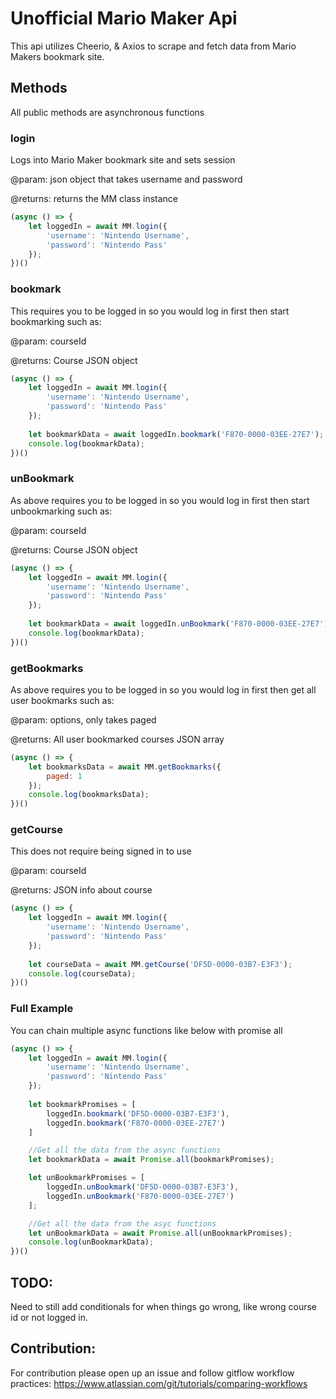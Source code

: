 # Unofficial Mario Maker Api
This api utilizes Cheerio, & Axios to scrape and fetch data from Mario Makers bookmark site.

## Methods
All public methods are asynchronous functions

### login
Logs into Mario Maker bookmark site and sets session


@param: json object that takes username and password

@returns: returns the MM class instance

```js
(async () => {
    let loggedIn = await MM.login({
        'username': 'Nintendo Username',
        'password': 'Nintendo Pass'
    });
})()
```

### bookmark
This requires you to be logged in so you would log in first then start bookmarking such as:


@param: courseId

@returns: Course JSON object

```js
(async () => {
    let loggedIn = await MM.login({
        'username': 'Nintendo Username',
        'password': 'Nintendo Pass'
    });
    
    let bookmarkData = await loggedIn.bookmark('F870-0000-03EE-27E7');
    console.log(bookmarkData);
})()
```

### unBookmark
As above requires you to be logged in so you would log in first then start unbookmarking such as:


@param: courseId

@returns: Course JSON object

```js
(async () => {
    let loggedIn = await MM.login({
        'username': 'Nintendo Username',
        'password': 'Nintendo Pass'
    });
    
    let bookmarkData = await loggedIn.unBookmark('F870-0000-03EE-27E7');
    console.log(bookmarkData);
})()
```

### getBookmarks
As above requires you to be logged in so you would log in first then get all user bookmarks such as:


@param: options, only takes paged

@returns: All user bookmarked courses JSON array

```js
(async () => {
    let bookmarksData = await MM.getBookmarks({
        paged: 1
    });
    console.log(bookmarksData);
})()
```

### getCourse
This does not require being signed in to use


@param: courseId

@returns: JSON info about course

```js
(async () => {
    let loggedIn = await MM.login({
        'username': 'Nintendo Username',
        'password': 'Nintendo Pass'
    });
    
    let courseData = await MM.getCourse('DF5D-0000-03B7-E3F3');
    console.log(courseData);
})()
```

### Full Example
You can chain multiple async functions like below with promise all

```js
(async () => {
    let loggedIn = await MM.login({
        'username': 'Nintendo Username',
        'password': 'Nintendo Pass'
    });
    
    let bookmarkPromises = [
        loggedIn.bookmark('DF5D-0000-03B7-E3F3'),
        loggedIn.bookmark('F870-0000-03EE-27E7')
    ]

    //Get all the data from the async functions
    let bookmarkData = await Promise.all(bookmarkPromises);

    let unBookmarkPromises = [
        loggedIn.unBookmark('DF5D-0000-03B7-E3F3'),
        loggedIn.unBookmark('F870-0000-03EE-27E7')
    ];

    //Get all the data from the asyc functions
    let unBookmarkData = await Promise.all(unBookmarkPromises);
    console.log(unBookmarkData);
})()
```

## TODO:
Need to still add conditionals for when things go wrong, like wrong course id or not logged in.

## Contribution:
For contribution please open up an issue and follow gitflow workflow practices: https://www.atlassian.com/git/tutorials/comparing-workflows